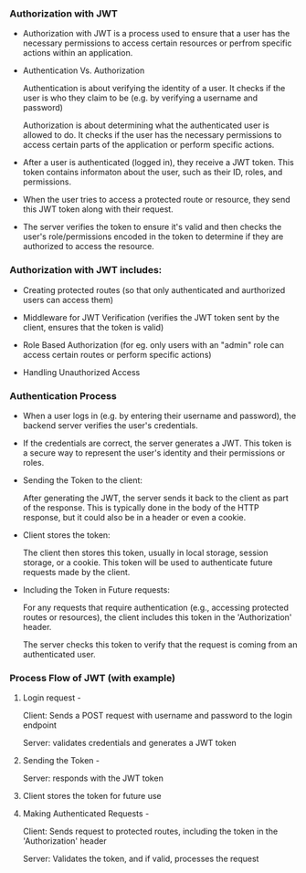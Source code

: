 
### Authorization with JWT 


- Authorization with JWT is a process used to ensure that a user has the necessary permissions to access certain resources or perfrom specific actions within an application. 

- Authentication Vs. Authorization

    Authentication is about verifying the identity of a user. It checks if the user is who they claim to be (e.g. by verifying a username and password)

    Authorization is about determining what the authenticated user is allowed to do. It checks if the user has the necessary permissions to access certain parts of the application or perform specific actions. 

- After a user is authenticated (logged in), they receive a JWT token. This token contains informaton about the user, such as their ID, roles, and permissions. 

- When the user tries to access a protected route or resource, they send this JWT token along with their request. 

- The server verifies the token to ensure it's valid and then checks the user's role/permissions encoded in the token to determine if they are authorized to access the resource. 

### Authorization with JWT includes: 

- Creating protected routes (so that only authenticated and aurthorized users can access them) 

- Middleware for JWT Verification (verifies the JWT token sent by the client, ensures that the token is valid) 

- Role Based Authorization (for eg. only users with an "admin" role can access certain routes or perform specific actions) 

- Handling Unauthorized Access 


### Authentication Process 


- When a user logs in (e.g. by entering their username and password), the backend server verifies the user's credentials. 

- If the credentials are correct, the server generates a JWT. This token is a secure way to represent the user's identity and their permissions or roles. 

- Sending the Token to the client: 

    After generating the JWT, the server sends it back to the client as part of the response. This is typically done in the body of the HTTP response, but it could also be in a header or even a cookie. 

-  Client stores the token: 

    The client then stores this token, usually in local storage, session storage, or a cookie. This token will be used to authenticate future requests made by the client. 

- Including the Token in Future requests: 

    For any requests that require authentication (e.g., accessing protected routes or resources), the client includes this token in the 'Authorization' header. 

    The server checks this token to verify that the request is coming from an authenticated user. 


### Process Flow of JWT (with example)


1. Login request - 

    Client: Sends a POST request with username and password to the login endpoint 

    Server: validates credentials and generates a JWT token 

2. Sending the Token - 

    Server: responds with the JWT token

3. Client stores the token for future use 

4. Making Authenticated Requests - 

    Client: Sends request to protected routes, including the token in the 'Authorization' header

    Server: Validates the token, and if valid, processes the request
